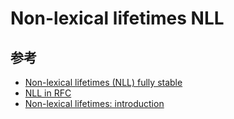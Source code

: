 # Non-lexical lifetimes NLL

## 参考

- [Non-lexical lifetimes (NLL) fully stable](https://blog.rust-lang.org/2022/08/05/nll-by-default.html)
- [NLL in RFC](https://rust-lang.github.io/rfcs/2094-nll.html)
- [Non-lexical lifetimes: introduction](https://smallcultfollowing.com/babysteps/blog/2016/04/27/non-lexical-lifetimes-introduction/)
